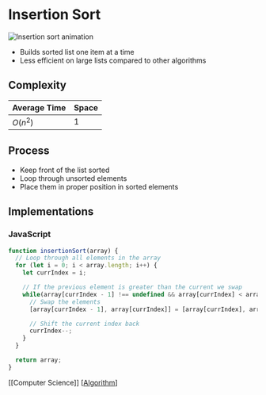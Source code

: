 # Insertion Sort

![Insertion sort animation](/assets/second-brain/2020-10-22-09-24.gif)

- Builds sorted list one item at a time
- Less efficient on large lists compared to other algorithms

## Complexity

| Average Time | Space |
| ------------ | ----- |
| $O(n^2)$     | $1$   |

## Process

- Keep front of the list sorted
- Loop through unsorted elements
- Place them in proper position in sorted elements

## Implementations

### JavaScript

```javascript
function insertionSort(array) {
  // Loop through all elements in the array
  for (let i = 0; i < array.length; i++) {
    let currIndex = i;

    // If the previous element is greater than the current we swap
    while(array[currIndex - 1] !== undefined && array[currIndex] < array[currIndex - 1]) {
      // Swap the elements
      [array[currIndex - 1], array[currIndex]] = [array[currIndex], array[currIndex - 1]];

      // Shift the current index back
      currIndex--;
    }
  }

  return array;
}
```

[[Computer Science]] [[Algorithm]]

[//begin]: # "Autogenerated link references for markdown compatibility"
[computer-science]: computer-science "Computer Science"
[algorithm]: algorithm "Algorithm"
[//end]: # "Autogenerated link references"